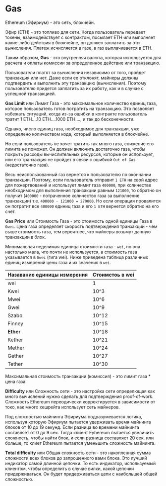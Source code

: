 # Gas

Ethereum (Эфириум) - это сеть, блокчейн.

Эфир (ETH) - это топливо для сети. Когда пользователь передает токены, взаимодействует с контрактом, посылает ETH или выполняет какие-либо действия в блокчейне, он должен заплатить за эти вычисления. Платеж исчисляется в газе, а газ выплачивается в ETH.

Таким образом, **Gas** - это внутренняя валюта, которая используется для расчета и оплаты комиссии за определенное  действие или транзакцию.

Пользователи платят за вычисления независимо от того, пройдет транзакция или нет. Даже если ее отклонят, майнеры должны подтвердить и выполнить эту транзакцию (вычисления). Поэтому пользователю придется заплатить за их работу, как и в случае с успешной транзакцией.

**Gas Limit** или Лимит Газа - это максимальное количество единиц газа, которое пользователь готов потратить на транзакцию. Это позволяет избежать ситуаций, когда из-за ошибки в контракте пользователь тратит 1 ETH….10 ETH….1000 ETH…., и так до бесконечности.

Однако, число единиц газа, необходимое для транзакции, уже определено количеством кода, который выполняется в блокчейне.

Но если пользователь не хочет тратить так много газа, снижение его лимита не поможет. Он должен включить достаточно газа, чтобы покрыть расходы вычислительных ресурсов, которые он использует, или его транзакция не пройдет в связи с ошибкой `Out of Gas` (недостаточно газа).

Весь неиспользованный газ вернется к пользователю по окончании транзакции. Поэтому, если пользователь отправит `1 ETH` на свой адрес для пожертвований и использует лимит газа `400000`, при количестве необходимом для выполнения транзакции равным `121000`,  то обратно он получит (`400000` - потраченное количество газа за выполнение транзакции) т.е. `400000 - 121000 = 279000`. Но если операция провалится он потратит все `400000` единиц газа и его `1 ETH` вернется обратно на его счет.

**Gas Price** или Стоимость Газа - это стоимость одной единицы Газа в `Gwei`. Цена газа определяет скорость подтверждения транзакции - чем выше стоимость газа, тем вероятнее, что майнеры возьмут данную транзакции в блок.

Минимальная неделимая единица стоимости газа - `wei`, но она настолько мала, что почти не используется, а стоимость газа указывается в `Gwei` (гига wei). Ниже приведена таблица различных единиц измерений цены газа и их значения в `wei`.
 
Назавание единицы измерения | Стоимстоь в wei
--- | ---
wei| 1
Kwei|10^3
Mwei|10^6
Gwei|10^9
Szabo|10^12
Finney|10^15
**Ether**|10^18
Kether|10^21
Mether|10^24
Gether|10^27
Tether|10^30

Максимальная стоимость транзакции (комиссия) - это лимит газа * цена газа.

**Difficulty** или Сложность сети - это настройка сети определющая как много вычислений нужно сделать для подтверждения proof-of-work. Сложность Ethereum переодически корректируется в зависимости от токо, как много хешрейта использует сеть майнеров.

Под сложностью майнинга Эфириума подразумевается логика, используя которую Эфириум пытается удерживать время майнинга блоков от 10 до 19 секунд.
Если разница во времени майнинга составляет от 0 до 9 сек. Тогда клиент Eyhereum пытается увеличить сложность, чтобы найти блок, и если разница составляет 20 сек. или больше, то клиет Ethereum пытается уменьшить сложность майнинга.
 
**Total difficulty** или Общая сложность сети - это накопленная сумма сложности всех блоков до запрошенного вами блока.
Это лучший индикатор самой длинной цепочки. То есть индикатор, используемый клиентом, чтобы определить в случае вилки, какой цепочки придерживаться. Он будет придерживаться цепи с наибольшей общей сложностью.

